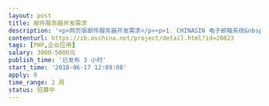 ```yaml
---                
layout: post       
title: 邮件服务器开发需求           
description: '<p>网页版邮件服务器开发需求</p><p>1. CHINASIN 电子邮箱系统&nbsp;&nbsp;为网页版本及中英文两个版本。</p><p>本邮件服务器也可以称为：企业邮箱系统。</p><p>2. 网站用户注册账户，发送邮箱注册验证码到用户邮箱。</p><p>3. 电子邮箱注册用户，忘计密码，找回密码发送验证码到用户手机。发送至这些国家：新加坡、马来西亚、文莱、印尼、泰国、孟加拿、印度、韩国、日本、菲律宾、中国、香港、澳门、台湾、澳大利亚、新西兰、加拿大、美国、澳洲、越南、老挝、柬埔寨、缅甸、印度尼西亚、东帝汶、巴基斯坦、土耳其、英国等等。本公司会提供短信对接口说明文档。</p><p>4. 在电子邮箱注册用户账户中展示出用户注册时，所用的手机号码。此手机号码可更换或修改此手机号的码绑定功能。在管理邮件系统后台展示出用户对应的手机号码。如用户更换或修改也相应的自动更换。</p><p>5. 邮箱系统的结构功能与雅虎邮箱相似。是表示用户注册/登陆邮箱账户及找回密码等页面与雅虎邮箱页面相似。其他登陆后的页面及功能配制由乙方邮箱系统及市面上常用的邮箱系统项目功能相同。</p><p>6. 在用户登陆邮箱页面中的图片由管理邮件后台中设置位置上传此图片，多次上传该图片及在登陆页面中更换，上传超过两张以上或多张时，让所上传的图片动画形式展示。点击该图片时，设置进入该地址的某个网站页面浏览。</p><p>7. 此邮件系统确定要安装在 windows 型的云服务器上。对于本邮件系统需提供相应的端口与网站对接的文档等。</p><p>Copyright @ www.chinasin.com.sg All rights Reserved</p><p>有不明之处，加我QQ:188427243 查询</p>'     
contenturl: https://zb.oschina.net/project/detail.html?id=20823      
tags: [PHP,企业应用]            
salary: 3000-5000元          
publish_time: '已发布 3 小时'         
start_time: '2018-06-17 12:09:08'           
apply: 0                   
time_range: 2 周              
status: 招募中                  
---                 
```


